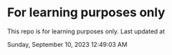 # For learning purposes only
This repo is for learning purposes only.
Last updated at

Sunday, September 10, 2023 12:49:03 AM

